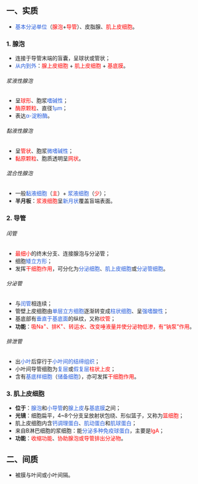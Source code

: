 ## 一、实质
* <font color="#245bdb">基本分泌单位</font>（<font color="#ff0000">腺泡</font>+<font color="#ff0000">导管</font>）、皮脂腺、<font color="#ff0000">肌上皮细胞</font>。
### 1. 腺泡
* 连接于导管末端的盲囊，呈球状或管状；
* <font color="#245bdb">从内到外</font>：<font color="#ff0000">腺上皮细胞</font> + <font color="#ff0000">肌上皮细胞</font> + <font color="#ff0000">基底膜</font>。
###### 浆液性腺泡
* 呈<font color="#ff0000">球形</font>、胞浆<font color="#245bdb">嗜碱性</font>；
* <font color="#ff0000">酶原颗粒</font>、直径<font color="#245bdb">1μm</font>；
* 表达<font color="#245bdb">α-淀粉酶</font>。
###### 黏液性腺泡
* 呈<font color="#ff0000">管状</font>、胞浆<font color="#245bdb">微嗜碱性</font>；
* <font color="#ff0000">黏原颗粒</font>、胞质透明呈<font color="#ff0000">网状</font>。
###### 混合性腺泡
* 一般<font color="#245bdb">黏液细胞</font>（<font color="#ff0000">主</font>）+ <font color="#245bdb">浆液细胞</font>（<font color="#ff0000">少</font>）；
* **半月板**：<font color="#ff0000">浆液细胞</font>呈<font color="#245bdb">新月状</font>覆盖盲端表面。
### 2. 导管
###### 闰管
* <font color="#ff0000">最细小</font>的终末分支、连接腺泡与分泌管；
* 细胞<font color="#245bdb">矮立方形</font>；
* 发挥<font color="#ff0000">干细胞作用</font>，可分化为<font color="#245bdb">分泌细胞</font>、<font color="#245bdb">肌上皮细胞</font>或<font color="#245bdb">分泌管细胞</font>。
###### 分泌管
* 与<font color="#245bdb">闰管</font>相连续；
* 管壁上皮细胞由<font color="#245bdb">单层立方细胞</font>逐渐转变成<font color="#245bdb">柱状细胞</font>、呈<font color="#245bdb">强嗜酸性</font>；
* 基底部有<font color="#245bdb">垂直于基底面</font>的纵纹，又称<font color="#ff0000">纹管</font>；
* **功能**：<font color="#ff0000">吸Na<sup>+</sup>、排K<sup>+</sup>、转运水、改变唾液量并使分泌物低渗，有“钠泵”作用</font>。
###### 排泄管
* 出<font color="#245bdb">小叶</font>后穿行于<font color="#245bdb">小叶间的结缔组织</font>；
* 小叶间导管细胞为<font color="#245bdb">复层</font>或<font color="#245bdb">假复层</font><font color="#ff0000">柱状上皮</font>；
* 含有<font color="#245bdb">基底样细胞</font>（<font color="#245bdb">储备细胞</font>），亦可发挥<font color="#ff0000">干细胞作用</font>。
### 3. 肌上皮细胞
* **位于**：<font color="#245bdb">腺泡</font>和<font color="#245bdb">小导管</font>的<font color="#245bdb">腺上皮</font>与<font color="#245bdb">基底膜</font>之间；
* **光镜**：细胞扁平，4~8个分支呈放射状包绕、形似篮子，又称为<font color="#ff0000">篮细胞</font>；
* 肌上皮细胞内含<font color="#245bdb">钙调理蛋白</font>、<font color="#245bdb">肌动蛋白</font>和<font color="#245bdb">肌球蛋白</font>；
* 来自B淋巴细胞的浆细胞：能<font color="#245bdb">分泌多种免疫球蛋白</font>，主要是<font color="#ff0000">lgA</font>；
* **功能**：<font color="#ff0000">收缩功能</font>、<font color="#ff0000">协助腺泡或导管排出分泌物</font>。

## 二、间质
* 被膜与叶间或小叶间隔。








